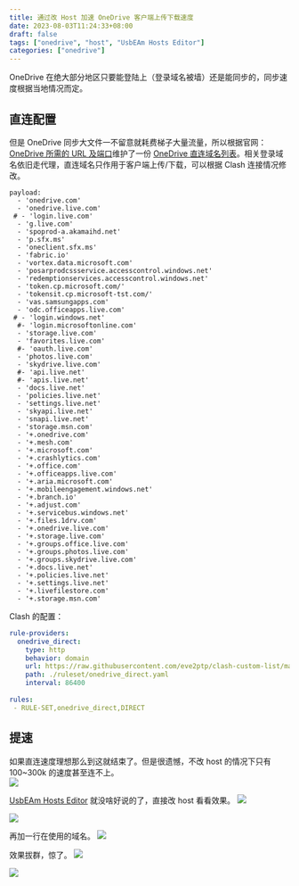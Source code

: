```yaml
---
title: 通过改 Host 加速 OneDrive 客户端上传下载速度
date: 2023-08-03T11:24:33+08:00
draft: false
tags: ["onedrive", "host", "UsbEAm Hosts Editor"]
categories: ["onedrive"]
---
```


OneDrive 在绝大部分地区只要能登陆上（登录域名被墙）还是能同步的，同步速度根据当地情况而定。

## 直连配置
但是 OneDrive 同步大文件一不留意就耗费梯子大量流量，所以根据官网：[OneDrive 所需的 URL 及端口](https://learn.microsoft.com/zh-cn/sharepoint/required-urls-and-ports)维护了一份 [OneDrive 直连域名列表](https://raw.githubusercontent.com/eve2ptp/clash-custom-list/main/clash_onedrive_direct.txt)。相关登录域名依旧走代理，直连域名只作用于客户端上传/下载，可以根据 Clash 连接情况修改。
```shell
payload:
  - 'onedrive.com'
  - 'onedrive.live.com'
 # - 'login.live.com'
  - 'g.live.com'
  - 'spoprod-a.akamaihd.net'
  - 'p.sfx.ms'
  - 'oneclient.sfx.ms'
  - 'fabric.io'
  - 'vortex.data.microsoft.com'
  - 'posarprodcssservice.accesscontrol.windows.net'
  - 'redemptionservices.accesscontrol.windows.net'
  - 'token.cp.microsoft.com/'
  - 'tokensit.cp.microsoft-tst.com/'
  - 'vas.samsungapps.com'
  - 'odc.officeapps.live.com'
 # - 'login.windows.net'
  #- 'login.microsoftonline.com'
  - 'storage.live.com'
  - 'favorites.live.com'
  #- 'oauth.live.com'
  - 'photos.live.com'
  - 'skydrive.live.com'
  #- 'api.live.net'
  #- 'apis.live.net'
  - 'docs.live.net'
  - 'policies.live.net'
  - 'settings.live.net'
  - 'skyapi.live.net'
  - 'snapi.live.net'
  - 'storage.msn.com'
  - '+.onedrive.com'
  - '+.mesh.com'
  - '+.microsoft.com'
  - '+.crashlytics.com'
  - '+.office.com'
  - '+.officeapps.live.com'
  - '+.aria.microsoft.com'
  - '+.mobileengagement.windows.net'
  - '+.branch.io'
  - '+.adjust.com'
  - '+.servicebus.windows.net'
  - '+.files.1drv.com'
  - '+.onedrive.live.com'
  - '+.storage.live.com'
  - '+.groups.office.live.com'
  - '+.groups.photos.live.com'
  - '+.groups.skydrive.live.com'
  - '+.docs.live.net'
  - '+.policies.live.net'
  - '+.settings.live.net'
  - '+.livefilestore.com'
  - '+.storage.msn.com'
```

Clash 的配置：
```yaml
rule-providers:
  onedrive_direct:
    type: http
    behavior: domain
    url: https://raw.githubusercontent.com/eve2ptp/clash-custom-list/main/clash_onedrive_direct.txt
    path: ./ruleset/onedrive_direct.yaml
    interval: 86400
   
rules:
 - RULE-SET,onedrive_direct,DIRECT
```

## 提速
如果直连速度理想那么到这就结束了。但是很遗憾，不改 host 的情况下只有 100~300k 的速度甚至连不上。  
![](https://s2.loli.net/2023/08/03/5Ji1Bv2lZoTUuAn.png)

[UsbEAm Hosts Editor](https://www.dogfight360.com/blog/475/) 就没啥好说的了，直接改 host 看看效果。
![](https://s2.loli.net/2023/08/03/V3psOt9N26zYo7l.png)

![](https://s2.loli.net/2023/08/03/mDeho6Z8JTB7CXt.png)

再加一行在使用的域名。
![](https://s2.loli.net/2023/08/03/GaeS3Z1FXwtDT7r.png)

效果拔群，惊了。
![](https://s2.loli.net/2023/08/03/Rs91M85FUvd4qhQ.png)

![](https://s2.loli.net/2023/08/03/zbfYBOtDAvEVXFM.png)